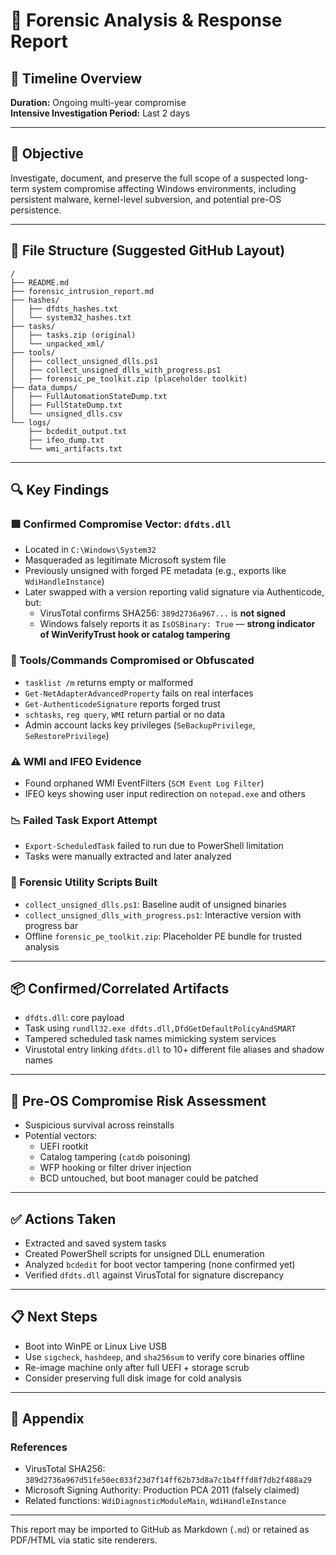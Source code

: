 
# 🧪 Forensic Analysis & Response Report

## 📅 Timeline Overview
**Duration:** Ongoing multi-year compromise  
**Intensive Investigation Period:** Last 2 days

---

## 🎯 Objective
Investigate, document, and preserve the full scope of a suspected long-term system compromise affecting Windows environments, including persistent malware, kernel-level subversion, and potential pre-OS persistence.

---

## 📁 File Structure (Suggested GitHub Layout)
```
/
├── README.md
├── forensic_intrusion_report.md
├── hashes/
│   ├── dfdts_hashes.txt
│   └── system32_hashes.txt
├── tasks/
│   ├── tasks.zip (original)
│   └── unpacked_xml/
├── tools/
│   ├── collect_unsigned_dlls.ps1
│   ├── collect_unsigned_dlls_with_progress.ps1
│   ├── forensic_pe_toolkit.zip (placeholder toolkit)
├── data_dumps/
│   ├── FullAutomationStateDump.txt
│   ├── FullStateDump.txt
│   └── unsigned_dlls.csv
└── logs/
    ├── bcdedit_output.txt
    ├── ifeo_dump.txt
    └── wmi_artifacts.txt
```

---

## 🔍 Key Findings

### 🟥 Confirmed Compromise Vector: `dfdts.dll`
- Located in `C:\Windows\System32`
- Masqueraded as legitimate Microsoft system file
- Previously unsigned with forged PE metadata (e.g., exports like `WdiHandleInstance`)
- Later swapped with a version reporting valid signature via Authenticode, but:
  - VirusTotal confirms SHA256: `389d2736a967...` is **not signed**
  - Windows falsely reports it as `IsOSBinary: True` — **strong indicator of WinVerifyTrust hook or catalog tampering**

### 🔧 Tools/Commands Compromised or Obfuscated
- `tasklist /m` returns empty or malformed
- `Get-NetAdapterAdvancedProperty` fails on real interfaces
- `Get-AuthenticodeSignature` reports forged trust
- `schtasks`, `reg query`, `WMI` return partial or no data
- Admin account lacks key privileges (`SeBackupPrivilege`, `SeRestorePrivilege`)

### ⚠️ WMI and IFEO Evidence
- Found orphaned WMI EventFilters (`SCM Event Log Filter`)
- IFEO keys showing user input redirection on `notepad.exe` and others

### 📉 Failed Task Export Attempt
- `Export-ScheduledTask` failed to run due to PowerShell limitation
- Tasks were manually extracted and later analyzed

### 🧼 Forensic Utility Scripts Built
- `collect_unsigned_dlls.ps1`: Baseline audit of unsigned binaries
- `collect_unsigned_dlls_with_progress.ps1`: Interactive version with progress bar
- Offline `forensic_pe_toolkit.zip`: Placeholder PE bundle for trusted analysis

---

## 📦 Confirmed/Correlated Artifacts
- `dfdts.dll`: core payload
- Task using `rundll32.exe dfdts.dll,DfdGetDefaultPolicyAndSMART`
- Tampered scheduled task names mimicking system services
- Virustotal entry linking `dfdts.dll` to 10+ different file aliases and shadow names

---

## 🚨 Pre-OS Compromise Risk Assessment
- Suspicious survival across reinstalls
- Potential vectors:
  - UEFI rootkit
  - Catalog tampering (`catdb` poisoning)
  - WFP hooking or filter driver injection
  - BCD untouched, but boot manager could be patched

---

## ✅ Actions Taken
- Extracted and saved system tasks
- Created PowerShell scripts for unsigned DLL enumeration
- Analyzed `bcdedit` for boot vector tampering (none confirmed yet)
- Verified `dfdts.dll` against VirusTotal for signature discrepancy

---

## 📋 Next Steps
- Boot into WinPE or Linux Live USB
- Use `sigcheck`, `hashdeep`, and `sha256sum` to verify core binaries offline
- Re-image machine only after full UEFI + storage scrub
- Consider preserving full disk image for cold analysis

---

## 📌 Appendix
### References
- VirusTotal SHA256: `389d2736a967d51fe50ec033f23d7f14ff62b73d8a7c1b4fffd8f7db2f488a29`
- Microsoft Signing Authority: Production PCA 2011 (falsely claimed)
- Related functions: `WdiDiagnosticModuleMain`, `WdiHandleInstance`

---

This report may be imported to GitHub as Markdown (`.md`) or retained as PDF/HTML via static site renderers.

